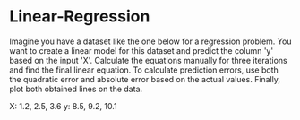 # Linear-Regression

Imagine you have a dataset like the one below for a regression problem. You want to create a linear model for this dataset and predict the column 'y' based on the input 'X'. Calculate the equations manually for three iterations and find the final linear equation. To calculate prediction errors, use both the quadratic error and absolute error based on the actual values. Finally, plot both obtained lines on the data.

X: 1.2, 2.5, 3.6
y: 8.5, 9.2, 10.1
